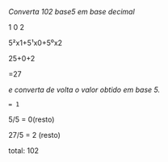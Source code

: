 *Converta 102 base5 em base decimal* 


1	0	2

5²x1+5¹x0+5⁰x2

25+0+2

=27



*e converta de volta o valor obtido em base 5.*

    = 1
5/5 = 0(resto)

27/5 = 2 (resto)


total: 102


